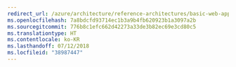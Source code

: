 ```yaml
---
redirect_url: /azure/architecture/reference-architectures/basic-web-app
ms.openlocfilehash: 7a8bdcfd93714ec1b3a9b4fb620923b1a3097a2b
ms.sourcegitcommit: 776b8c1efc662d42273a33de3b82ec69e3cd80c5
ms.translationtype: HT
ms.contentlocale: ko-KR
ms.lasthandoff: 07/12/2018
ms.locfileid: "38987447"
---
```

